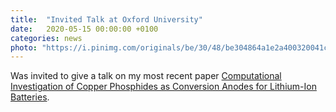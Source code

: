 ```yaml
---
title:  "Invited Talk at Oxford University"
date:   2020-05-15 00:00:00 +0100
categories: news
photo: "https://i.pinimg.com/originals/be/30/48/be304864a1e2a400320041cffb5acb3f.png"
---
```


Was invited to give a talk on my most recent paper <a href="https://arxiv.org/abs/2005.05375">Computational Investigation of Copper Phosphides as Conversion Anodes for Lithium-Ion Batteries</a>.
